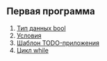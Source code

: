 ## Первая программа

1. [Тип данных bool](true_false.py)
2. [Условия](if_elif_else.py)
3. [Шаблон TODO-приложения](todo.py)
4. [Цикл while](cycle_while.py)
